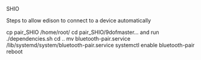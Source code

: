 SHIO

Steps to allow edison to connect to a device automatically

cp pair_SHIO /home/root/
cd pair_SHIO/9dofmaster... and run ./dependencies.sh
cd ..
mv bluetooth-pair.service /lib/systemd/system/bluetooth-pair.service
systemctl enable bluetooth-pair
reboot
